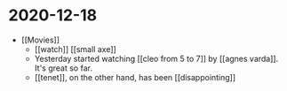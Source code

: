 # 2020-12-18

- [[Movies]]
  - [[watch]] [[small axe]]
  - Yesterday started watching [[cleo from 5 to 7]] by [[agnes varda]]. It's great so far.
  - [[tenet]], on the other hand, has been [[disappointing]]